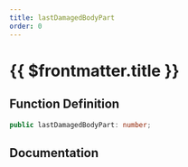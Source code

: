 ```yaml
---
title: lastDamagedBodyPart
order: 0
---
```


# {{ $frontmatter.title }}

## Function Definition

```ts
public lastDamagedBodyPart: number;
```

## Documentation

<!--@include: ./parts/lastDamagedBodyPart.md-->

